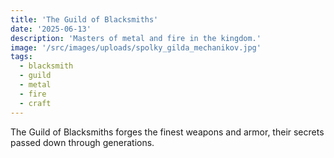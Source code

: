 ```yaml
---
title: 'The Guild of Blacksmiths'
date: '2025-06-13'
description: 'Masters of metal and fire in the kingdom.'
image: '/src/images/uploads/spolky_gilda_mechanikov.jpg'
tags:
  - blacksmith
  - guild
  - metal
  - fire
  - craft
---
```


The Guild of Blacksmiths forges the finest weapons and armor, their secrets passed down through generations.
